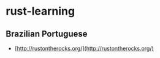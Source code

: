 # rust-learning

## Brazilian Portuguese

* [http://rustontherocks.org/](http://rustontherocks.org/)
